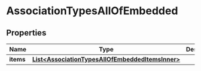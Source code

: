 

# AssociationTypesAllOfEmbedded


## Properties

| Name | Type | Description | Notes |
|------------ | ------------- | ------------- | -------------|
|**items** | [**List&lt;AssociationTypesAllOfEmbeddedItemsInner&gt;**](AssociationTypesAllOfEmbeddedItemsInner.md) |  |  [optional] |



